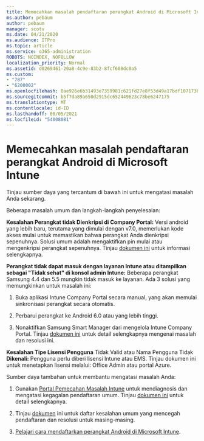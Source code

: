 ```yaml
---
title: Memecahkan masalah pendaftaran perangkat Android di Microsoft Intune
ms.author: pebaum
author: pebaum
manager: scotv
ms.date: 04/21/2020
ms.audience: ITPro
ms.topic: article
ms.service: o365-administration
ROBOTS: NOINDEX, NOFOLLOW
localization_priority: Normal
ms.assetid: d0269461-20a8-4c9e-83b2-8fcf608dc0a5
ms.custom:
- "787"
- "6200002"
ms.openlocfilehash: 0ae926e6b31493e7359981c621fd27e8f53d49a17bdf107173b087fe6cc688fa
ms.sourcegitcommit: b5f7da89a650d2915dc652449623c78be6247175
ms.translationtype: MT
ms.contentlocale: id-ID
ms.lasthandoff: 08/05/2021
ms.locfileid: "54008081"
---
```

# <a name="troubleshoot-issues-with-enrolling-android-devices-in-microsoft-intune"></a>Memecahkan masalah pendaftaran perangkat Android di Microsoft Intune

Tinjau sumber daya yang tercantum di bawah ini untuk mengatasi masalah Anda sekarang.
  
Beberapa masalah umum dan langkah-langkah penyelesaian:
  
 **Kesalahan Perangkat tidak Dienkripsi di Company Portal:** Versi android yang lebih baru, terutama yang dimulai dengan v7.0, memerlukan kode akses mulai untuk memastikan bahwa perangkat Anda dienkripsi sepenuhnya. Solusi umum adalah mengaktifkan pin mulai atau mengenkripsi perangkat sepenuhnya. Tinjau [dokumen ini](https://docs.microsoft.com/intune-user-help/your-device-appears-encrypted-but-cp-says-otherwise-android) untuk informasi selengkapnya.
  
 **Perangkat tidak dapat masuk dengan layanan Intune atau ditampilkan sebagai "Tidak sehat" di konsol admin Intune:** Beberapa perangkat Samsung 4.4 dan 5.5 mungkin tidak masuk ke layanan. Ada 3 solusi yang memungkinkan untuk masalah ini:
  
1. Buka aplikasi Intune Company Portal secara manual, yang akan memulai sinkronisasi perangkat secara otomatis.

2. Perbarui perangkat ke Android 6.0 atau yang lebih tinggi.

3. Nonaktifkan Samsung Smart Manager dari mengelola Intune Company Portal. Tinjau [dokumen ini](https://docs.microsoft.com/troubleshoot/mem/intune/troubleshoot-device-enrollment-in-intune#devices-fail-to-check-in-with-the-intune-service-and-display-as-unhealthy-in-the-intune-admin-console) untuk detail selengkapnya mengenai masalah dan resolusi ini.

 **Kesalahan Tipe Lisensi Pengguna** Tidak Valid atau Nama Pengguna Tidak **Dikenali:** Pengguna perlu diberi lisensi Intune atau EMS. Tinjau dokumen ini untuk menetapkan lisensi melalui: Office Admin atau portal Azure.
  
Sumber daya tambahan untuk membantu mengatasi masalah Anda:
  
1. Gunakan [Portal Pemecahan Masalah Intune](https://devicemanagement.microsoft.com/#blade/Microsoft_Intune_DeviceSettings/TroubleshootBlade) untuk mendiagnosis dan mengatasi kegagalan pendaftaran umum. Tinjau [dokumen ini](https://docs.microsoft.com/intune/help-desk-operators) untuk detail selengkapnya.

2. Tinjau [dokumen](https://docs.microsoft.com/troubleshoot/mem/intune/troubleshoot-device-enrollment-in-intune) ini untuk daftar kesalahan umum yang mencegah pendaftaran dan resolusi untuk masing-masing.

3. [Pelajari cara mendaftarkan perangkat Android di Microsoft Intune](https://docs.microsoft.com/intune/android-enroll).
